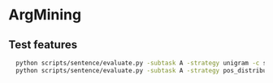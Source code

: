 # ArgMining

## Test features
``` bash
  python scripts/sentence/evaluate.py -subtask A -strategy unigram -c svm
  python scripts/sentence/evaluate.py -subtask A -strategy pos_distribution -c svm

```